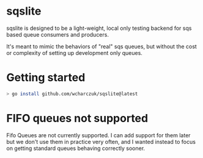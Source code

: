 sqslite
=======

sqslite is designed to be a light-weight, local only testing backend for sqs based queue consumers and producers. 

It's meant to mimic the behaviors of "real" sqs queues, but without the cost or complexity of setting up development only queues.

# Getting started

```bash
> go install github.com/wcharczuk/sqslite@latest
```

# FIFO queues not supported

Fifo Queues are not currently supported. I can add support for them later but we don't use them in practice very often, and I wanted instead to focus on getting standard queues behaving correctly sooner.
